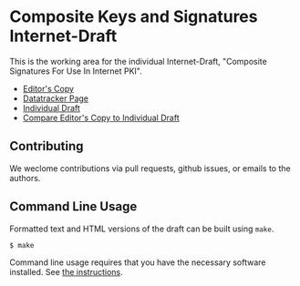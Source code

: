 # Composite Keys and Signatures Internet-Draft

This is the working area for the individual Internet-Draft, "Composite Signatures For Use In Internet PKI".

* [Editor's Copy](https://lamps-wg.github.io/draft-composite-sigs/)
* [Datatracker Page](https://datatracker.ietf.org/doc/draft-ietf-lamps-pq-composite-sigs)
* [Individual Draft](https://datatracker.ietf.org/doc/html/draft-ietf-lamps-pq-composite-sigs)
* [Compare Editor's Copy to Individual Draft](https://lamps-wg.github.io/draft-composite-sigs/#go.draft-ietf-lamps-pq-composite-sigs.diff)



## Contributing

We weclome contributions via pull requests, github issues, or emails to the authors.



## Command Line Usage

Formatted text and HTML versions of the draft can be built using `make`.

```sh
$ make
```

Command line usage requires that you have the necessary software installed.  See
[the instructions](https://github.com/martinthomson/i-d-template/blob/main/doc/SETUP.md).


